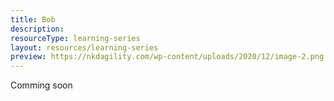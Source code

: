 ```yaml
---
title: Bob
description:
resourceType: learning-series
layout: resources/learning-series
preview: https://nkdagility.com/wp-content/uploads/2020/12/image-2.png
---
```


Comming soon
